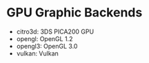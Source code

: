# GPU Graphic Backends

* citro3d: 3DS PICA200 GPU
* opengl: OpenGL 1.2
* opengl3: OpenGL 3.0
* vulkan: Vulkan
